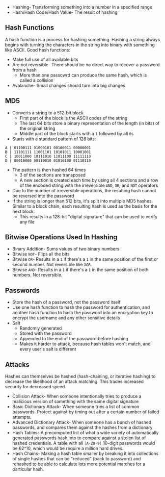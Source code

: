 * Hashing- Transforming something into a number in a specified range
* Hash/Hash Code/Hash Value- The result of hashing

## Hash Functions

A hash function is a process for hashing something. Hashing a string always begins with turning the characters in the string into binary with something like ASCII. Good hash functions:

* Make full use of all available bits
* Are not reversible- There should be no direct way to recover a password from a hash
    * More than one passowrd can produce the same hash, which is called a collision
* Avalanche- Small changes should turn into big changes

## MD5

* Converts a string to a 512-bit block
    * First part of the block is the ASCII codes of the string
    * The last 64 bits store a binary representation of the length (in bits) of the original string
    * Middle part of the block starts with a `1` followed by all `0`s
* Starts with a standard pattern of 128 bits:

```
A | 01100111 01000101 00100011 00000001
B | 11101111 11001101 10101011 10001001
C | 10011000 10111010 11011100 11111110
D | 00010000 00110010 01010100 01110110
```

* The pattern is then hashed 64 times
    * 3 of the sections are transposed
    * A new section is created each time by using all 4 sections and a row of the encoded string with the irreversible `AND`, `OR`, and `NOT` operators
* Due to the number of irreversible operations, the resulting hash cannot be reversed into the password
* If the string is longer than 512 bits, it's split into multiple MD5 hashes. Similar to a block chain, each resulting hash is used as the basis for the next block.
    * This results in a 128-bit "digital signature" that can be used to verify any file

## Bitwise Operations Used In Hashing

* Binary Addition- Sums values of two binary numbers
* Bitwise `NOT`- Flips all the bits
* Bitwise `OR`- Results in a `1` if there's a `1` in the  same position of the first or second number. Not reversible like `XOR`.
* Bitwise `AND`- Results in a `1` if there's a `1` in the same position of both numbers. Not reversible.

## Passwords

* Store the hash of a password, not the password itself
* Use one hash function to hash the password for authentication, and another hash function to hash the password into an encryption key to encrypt the username and any other sensitive details
* Salt
    * Randomly generated
    * Stored with the password
    * Appended to the end of the password before hashing
    * Makes it harder to attack, because hash tables won't match, and every user's salt is different

## Attacks

 Hashes can themselves be hashed (hash-chaining, or iterative hashing) to decrease the likelihood of an attack matching. This trades increased security for decreased speed.

* Collision Attack- When someone intentionally tries to produce a malicious version of something with the same digital signature
* Basic Dictionary Attack- When someone tries a list of common passwords. Protect against by timing out after a certain number of failed attempts.
* Advanced Dictionary Attack- When someone has a bunch of hashed passwords, and compares them against the hashes from a dictionary
* Hash Tables- A precomputed list of what a wide variety of automatically generated passwords hash into to compare against a stolen list of hashed credentials. A table with all `[A-Z0-9]` 10-digit passwords would be 62^10, which would be require a million hard drives.
* Hash Chains- Making a hash table smaller by breaking it into collections of single hashes that can be "reduced" (back to password) and rehashed to be able to calculate lots more potential matches for a particular hash.
